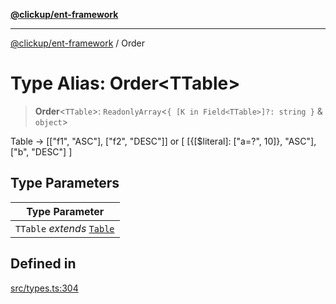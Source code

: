 [**@clickup/ent-framework**](../README.md)

***

[@clickup/ent-framework](../globals.md) / Order

# Type Alias: Order\<TTable\>

> **Order**\<`TTable`\>: `ReadonlyArray`\<`{ [K in Field<TTable>]?: string }` & `object`\>

Table -> [["f1", "ASC"], ["f2", "DESC"]] or [ [{[$literal]: ["a=?", 10]},
"ASC"], ["b", "DESC"] ]

## Type Parameters

| Type Parameter |
| ------ |
| `TTable` *extends* [`Table`](Table.md) |

## Defined in

[src/types.ts:304](https://github.com/clickup/ent-framework/blob/master/src/types.ts#L304)
